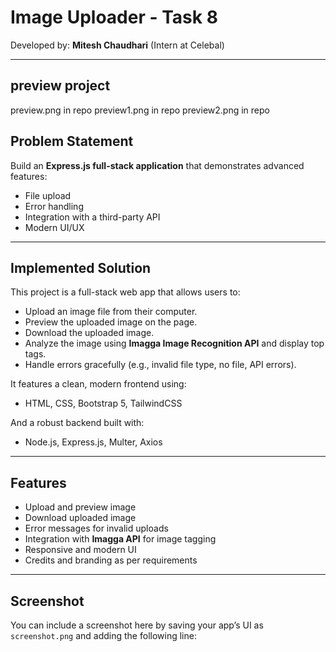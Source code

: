 # Image Uploader - Task 8

Developed by: **Mitesh Chaudhari** (Intern at Celebal)

---
## preview project 
preview.png in repo
preview1.png in repo
preview2.png in repo 


## Problem Statement

Build an **Express.js full-stack application** that demonstrates advanced features:
- File upload
- Error handling
- Integration with a third-party API
- Modern UI/UX

---

## Implemented Solution

This project is a full-stack web app that allows users to:
- Upload an image file from their computer.
- Preview the uploaded image on the page.
- Download the uploaded image.
- Analyze the image using **Imagga Image Recognition API** and display top tags.
- Handle errors gracefully (e.g., invalid file type, no file, API errors).

It features a clean, modern frontend using:
- HTML, CSS, Bootstrap 5, TailwindCSS

And a robust backend built with:
- Node.js, Express.js, Multer, Axios

---

## Features

- Upload and preview image  
- Download uploaded image  
- Error messages for invalid uploads  
- Integration with **Imagga API** for image tagging  
- Responsive and modern UI  
- Credits and branding as per requirements

---

## Screenshot

You can include a screenshot here by saving your app’s UI as `screenshot.png` and adding the following line:  
